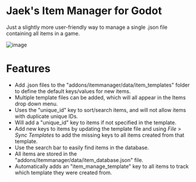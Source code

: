 # Jaek's Item Manager for Godot
Just a slightly more user-friendly way to manage a single .json file containing all items in a game.

![image](https://user-images.githubusercontent.com/117260365/234276685-5b26735c-c132-4aa9-942a-2e54186fdb75.png)

# Features
- Add .json files to the "addons/itemmanager/data/item_templates" folder to define the default keys/values for new items.
- Multiple template files can be added, which will all appear in the Items drop down menu.
- Uses the "unique_id" key to sort/search items, and will not allow items with duplicate unique IDs.
- Will add a "unique_id" key to items if not specified in the template.
- Add new keys to items by updating the template file and using *File* > *Sync Templates* to add the missing keys to all items created from that template.
- Use the search bar to easily find items in the database.
- All items are stored in the "addons/itemmanager/data/item_database.json" file.
- Automatically adds an "item_manage_template" key to all items to track which template they were created from.
